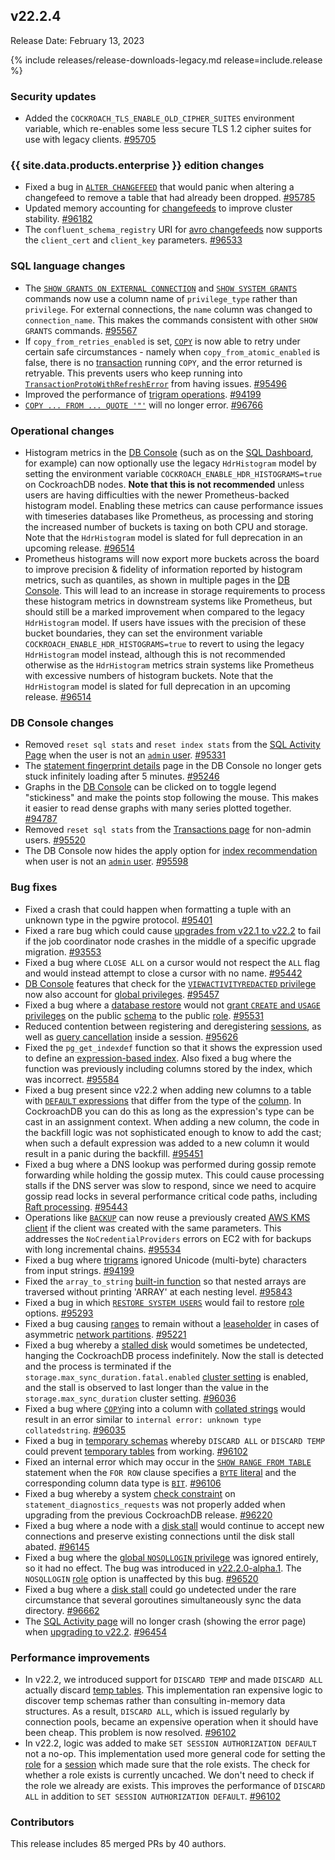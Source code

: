 ## v22.2.4

Release Date: February 13, 2023

{% include releases/release-downloads-legacy.md release=include.release %}

<h3 id="v22-2-4-security-updates">Security updates</h3>

- Added the `COCKROACH_TLS_ENABLE_OLD_CIPHER_SUITES` environment variable, which re-enables some less secure TLS 1.2 cipher suites for use with legacy clients. [#95705][#95705]

<h3 id="v22-2-4-{{-site.data.products.enterprise-}}-edition-changes">{{ site.data.products.enterprise }} edition changes</h3>

- Fixed a bug in [`ALTER CHANGEFEED`](https://www.cockroachlabs.com/docs/v22.2/alter-changefeed) that would panic when altering a changefeed to remove a table that had already been dropped. [#95785][#95785]
- Updated memory accounting for [changefeeds](https://www.cockroachlabs.com/docs/v22.2/create-and-configure-changefeeds) to improve cluster stability. [#96182][#96182]
- The `confluent_schema_registry` URI for [avro changefeeds](https://www.cockroachlabs.com/docs/v22.2/changefeed-messages#avro) now supports the `client_cert` and `client_key` parameters. [#96533][#96533]

<h3 id="v22-2-4-sql-language-changes">SQL language changes</h3>

- The [`SHOW GRANTS ON EXTERNAL CONNECTION`](https://www.cockroachlabs.com/docs/v22.2/show-grants) and [`SHOW SYSTEM GRANTS`](https://www.cockroachlabs.com/docs/v22.2/show-system-grants) commands now use a column name of `privilege_type` rather than `privilege`. For external connections, the `name` column was changed to `connection_name`. This makes the commands consistent with other `SHOW GRANTS` commands. [#95567][#95567]
- If `copy_from_retries_enabled` is set, [`COPY`](https://www.cockroachlabs.com/docs/v22.2/copy-from) is now able to retry under certain safe circumstances - namely when `copy_from_atomic_enabled` is false, there is no [transaction](https://www.cockroachlabs.com/docs/v22.2/transactions) running `COPY`, and the error returned is retryable. This prevents users who keep running into [`TransactionProtoWithRefreshError`](https://www.cockroachlabs.com/docs/v22.2/transaction-retry-error-reference) from having issues. [#95496][#95496]
- Improved the performance of [trigram operations](https://www.cockroachlabs.com/docs/v22.2/trigram-indexes). [#94199][#94199]
- [`COPY ... FROM ... QUOTE '"'`](https://www.cockroachlabs.com/docs/v22.2/copy-from) will no longer error. [#96766][#96766]

<h3 id="v22-2-4-operational-changes">Operational changes</h3>

- Histogram metrics in the [DB Console](https://www.cockroachlabs.com/docs/v22.2/ui-overview) (such as on the [SQL Dashboard](https://www.cockroachlabs.com/docs/v22.2/ui-sql-dashboard), for example) can now optionally use the legacy `HdrHistogram` model by setting the environment variable `COCKROACH_ENABLE_HDR_HISTOGRAMS=true` on CockroachDB nodes. **Note that this is not recommended** unless users are having difficulties with the newer Prometheus-backed histogram model. Enabling these metrics can cause performance issues with timeseries databases like Prometheus, as processing and storing the increased number of buckets is taxing on both CPU and storage. Note that the `HdrHistogram` model is slated for full deprecation in an upcoming release. [#96514][#96514]
- Prometheus histograms will now export more buckets across the board to improve precision & fidelity of information reported by histogram metrics, such as quantiles, as shown in multiple pages in the [DB Console](https://www.cockroachlabs.com/docs/v22.2/ui-overview). This will lead to an increase in storage requirements to process these histogram metrics in downstream systems like Prometheus, but should still be a marked improvement when compared to the legacy `HdrHistogram` model. If users have issues with the precision of these bucket boundaries, they can set the environment variable `COCKROACH_ENABLE_HDR_HISTOGRAMS=true` to revert to using the legacy `HdrHistogram` model instead, although this is not recommended otherwise as the `HdrHistogram` metrics strain systems like Prometheus with excessive numbers of histogram buckets. Note that the `HdrHistogram` model is slated for full deprecation in an upcoming release. [#96514][#96514]

<h3 id="v22-2-4-db-console-changes">DB Console changes</h3>

- Removed `reset sql stats` and `reset index stats` from the [SQL Activity Page](https://www.cockroachlabs.com/docs/v22.2/ui-transactions-page) when the user is not an [`admin` user](https://www.cockroachlabs.com/docs/v22.2/security-reference/authorization#admin-role). [#95331][#95331]
- The [statement fingerprint details](https://www.cockroachlabs.com/docs/v22.2/ui-statements-page#sql-statement-fingerprints) page in the DB Console no longer gets stuck infinitely loading after 5 minutes. [#95246][#95246]
- Graphs in the [DB Console](https://www.cockroachlabs.com/docs/v22.2/ui-overview) can be clicked on to toggle legend "stickiness" and make the points stop following the mouse. This makes it easier to read dense graphs with many series plotted together. [#94787][#94787]
- Removed `reset sql stats` from the [Transactions page](https://www.cockroachlabs.com/docs/v22.2/ui-transactions-page) for non-admin users. [#95520][#95520]
- The DB Console now hides the apply option for [index recommendation](https://www.cockroachlabs.com/docs/v22.2/ui-databases-page#index-recommendations) when user is not an [`admin` user](https://www.cockroachlabs.com/docs/v22.2/security-reference/authorization#admin-role). [#95598][#95598]

<h3 id="v22-2-4-bug-fixes">Bug fixes</h3>

- Fixed a crash that could happen when formatting a tuple with an unknown type in the pgwire protocol. [#95401][#95401]
- Fixed a rare bug which could cause [upgrades from v22.1 to v22.2](https://www.cockroachlabs.com/docs/v22.2/upgrade-cockroach-version) to fail if the job coordinator node crashes in the middle of a specific upgrade migration. [#93553][#93553]
- Fixed a bug where `CLOSE ALL` on a cursor would not respect the `ALL` flag and would instead attempt to close a cursor with no name. [#95442][#95442]
- [DB Console](https://www.cockroachlabs.com/docs/v22.2/ui-overview) features that check for the [`VIEWACTIVITYREDACTED` privilege](https://www.cockroachlabs.com/docs/v22.2/alter-role#role-options) now also account for [global privileges](https://www.cockroachlabs.com/docs/v22.2/security-reference/authorization#supported-privileges). [#95457][#95457]
- Fixed a bug where a [database restore](https://www.cockroachlabs.com/docs/v22.2/restore) would not [grant `CREATE` and `USAGE` privileges](https://www.cockroachlabs.com/docs/v22.2/grant) on the public [schema](https://www.cockroachlabs.com/docs/v22.2/create-schema) to the public [role](https://www.cockroachlabs.com/docs/v22.2/security-reference/authorization#users-and-roles). [#95531][#95531]
- Reduced contention between registering and deregistering [sessions](https://www.cockroachlabs.com/docs/v22.2/show-sessions), as well as [query cancellation](https://www.cockroachlabs.com/docs/v22.2/cancel-query) inside a session. [#95626][#95626]
- Fixed the `pg_get_indexdef` function so that it shows the expression used to define an [expression-based index](https://www.cockroachlabs.com/docs/v22.2/expression-indexes). Also fixed a bug where the function was previously including columns stored by the index, which was incorrect. [#95584][#95584]
- Fixed a bug present since v22.2 when adding new columns to a table with [`DEFAULT` expressions](https://www.cockroachlabs.com/docs/v22.2/default-value) that differ from the type of the [column](https://www.cockroachlabs.com/docs/v22.2/show-columns). In CockroachDB you can do this as long as the expression's type can be cast in an assignment context. When adding a new column, the code in the backfill logic was not sophisticated enough to know to add the cast; when such a default expression was added to a new column it would result in a panic during the backfill. [#95451][#95451]
- Fixed a bug where a DNS lookup was performed during gossip remote forwarding while holding the gossip mutex. This could cause processing stalls if the DNS server was slow to respond, since we need to acquire gossip read locks in several performance critical code paths, including [Raft processing](https://www.cockroachlabs.com/docs/v22.2/architecture/replication-layer#raft). [#95443][#95443]
- Operations like [`BACKUP`](https://www.cockroachlabs.com/docs/v22.2/backup) can now reuse a previously created [AWS KMS client](https://www.cockroachlabs.com/docs/v22.2/take-and-restore-encrypted-backups#use-key-management-service) if the client was created with the same parameters. This addresses the `NoCredentialProviders` errors on EC2 with for backups with long incremental chains. [#95534][#95534]
- Fixed a bug where [trigrams](https://www.cockroachlabs.com/docs/v22.2/trigram-indexes) ignored Unicode (multi-byte) characters from input strings. [#94199][#94199]
- Fixed the `array_to_string` [built-in function](https://www.cockroachlabs.com/docs/v22.2/functions-and-operators#array_to_string) so that nested arrays are traversed without printing 'ARRAY' at each nesting level. [#95843][#95843]
- Fixed a bug in which [`RESTORE SYSTEM USERS`](https://www.cockroachlabs.com/docs/v22.2/restore) would fail to restore [role](https://www.cockroachlabs.com/docs/v22.2/security-reference/authorization#users-and-roles) options. [#95293][#95293]
- Fixed a bug causing [ranges](https://www.cockroachlabs.com/docs/v22.2/architecture/overview#architecture-range) to remain without a [leaseholder](https://www.cockroachlabs.com/docs/v22.2/architecture/replication-layer#leases) in cases of asymmetric [network partitions](https://www.cockroachlabs.com/docs/v22.2/cluster-setup-troubleshooting#network-partition). [#95221][#95221]
- Fixed a bug whereby a [stalled disk](https://www.cockroachlabs.com/docs/v22.2/cluster-setup-troubleshooting#disk-stalls) would sometimes be undetected, hanging the CockroachDB process indefinitely. Now the stall is detected and the process is terminated if the `storage.max_sync_duration.fatal.enabled` [cluster setting](https://www.cockroachlabs.com/docs/v22.2/cluster-settings) is enabled, and the stall is observed to last longer than the value in the `storage.max_sync_duration` cluster setting. [#96036][#96036]
- Fixed a bug where [`COPY`](https://www.cockroachlabs.com/docs/v22.2/copy-from)ing into a column with [collated strings](https://www.cockroachlabs.com/docs/v22.2/collate) would result in an error similar to `internal error: unknown type collatedstring`. [#96035][#96035]
- Fixed a bug in [temporary schemas](https://www.cockroachlabs.com/docs/v22.2/temporary-tables#temporary-schemas) whereby `DISCARD ALL` or `DISCARD TEMP` could prevent [temporary tables](https://www.cockroachlabs.com/docs/v22.2/temporary-tables) from working. [#96102][#96102]
- Fixed an internal error which may occur in the [`SHOW RANGE FROM TABLE`](https://www.cockroachlabs.com/docs/v22.2/show-range-for-row) statement when the `FOR ROW` clause specifies a [`BYTE` literal](https://www.cockroachlabs.com/docs/v22.2/bytes) and the corresponding column data type is [`BIT`](https://www.cockroachlabs.com/docs/v22.2/bit). [#96106][#96106]
- Fixed a bug whereby a system [check constraint](https://www.cockroachlabs.com/docs/v22.2/check) on `statement_diagnostics_requests` was not properly added when upgrading from the previous CockroachDB release. [#96220][#96220]
- Fixed a bug where a node with a [disk stall](https://www.cockroachlabs.com/docs/v22.2/cluster-setup-troubleshooting#disk-stalls) would continue to accept new connections and preserve existing connections until the disk stall abated. [#96145][#96145]
- Fixed a bug where the [global `NOSQLLOGIN` privilege](https://www.cockroachlabs.com/docs/v22.2/security-reference/authorization#supported-privileges) was ignored entirely, so it had no effect. The bug was introduced in [v22.2.0-alpha.1](https://www.cockroachlabs.com/docs/releases/v22.2#v22-2-0-alpha-1). The `NOSQLLOGIN` [role](https://www.cockroachlabs.com/docs/v22.2/security-reference/authorization#users-and-roles) option is unaffected by this bug. [#96520][#96520]
- Fixed a bug where a [disk stall](https://www.cockroachlabs.com/docs/v22.2/cluster-setup-troubleshooting#disk-stalls) could go undetected under the rare circumstance that several goroutines simultaneously sync the data directory. [#96662][#96662]
- The [SQL Activity page](https://www.cockroachlabs.com/docs/v22.2/ui-transactions-page) will no longer crash (showing the error page) when [upgrading to v22.2](https://www.cockroachlabs.com/docs/v22.2/upgrade-cockroach-version). [#96454][#96454]

<h3 id="v22-2-4-performance-improvements">Performance improvements</h3>

- In v22.2, we introduced support for `DISCARD TEMP` and made `DISCARD ALL` actually discard [temp tables](https://www.cockroachlabs.com/docs/v22.2/temporary-tables). This implementation ran expensive logic to discover temp schemas rather than consulting in-memory data structures. As a result, `DISCARD ALL`, which is issued regularly by connection pools, became an expensive operation when it should have been cheap. This problem is now resolved. [#96102][#96102]
- In v22.2, logic was added to make `SET SESSION AUTHORIZATION DEFAULT` not a no-op. This implementation used more general code for setting the [role](https://www.cockroachlabs.com/docs/v22.2/security-reference/authorization#users-and-roles) for a [session](https://www.cockroachlabs.com/docs/v22.2/show-sessions) which made sure that the role exists. The check for whether a role exists is currently uncached. We don't need to check if the role we already are exists. This improves the performance of `DISCARD ALL` in addition to `SET SESSION AUTHORIZATION DEFAULT`. [#96102][#96102]

<div class="release-note-contributors" markdown="1">

<h3 id="v22-2-4-contributors">Contributors</h3>

This release includes 85 merged PRs by 40 authors.

</div>

[#93553]: https://github.com/cockroachdb/cockroach/pull/93553
[#94199]: https://github.com/cockroachdb/cockroach/pull/94199
[#94787]: https://github.com/cockroachdb/cockroach/pull/94787
[#95221]: https://github.com/cockroachdb/cockroach/pull/95221
[#95246]: https://github.com/cockroachdb/cockroach/pull/95246
[#95293]: https://github.com/cockroachdb/cockroach/pull/95293
[#95331]: https://github.com/cockroachdb/cockroach/pull/95331
[#95399]: https://github.com/cockroachdb/cockroach/pull/95399
[#95401]: https://github.com/cockroachdb/cockroach/pull/95401
[#95442]: https://github.com/cockroachdb/cockroach/pull/95442
[#95443]: https://github.com/cockroachdb/cockroach/pull/95443
[#95451]: https://github.com/cockroachdb/cockroach/pull/95451
[#95457]: https://github.com/cockroachdb/cockroach/pull/95457
[#95496]: https://github.com/cockroachdb/cockroach/pull/95496
[#95520]: https://github.com/cockroachdb/cockroach/pull/95520
[#95531]: https://github.com/cockroachdb/cockroach/pull/95531
[#95534]: https://github.com/cockroachdb/cockroach/pull/95534
[#95567]: https://github.com/cockroachdb/cockroach/pull/95567
[#95584]: https://github.com/cockroachdb/cockroach/pull/95584
[#95598]: https://github.com/cockroachdb/cockroach/pull/95598
[#95626]: https://github.com/cockroachdb/cockroach/pull/95626
[#95705]: https://github.com/cockroachdb/cockroach/pull/95705
[#95707]: https://github.com/cockroachdb/cockroach/pull/95707
[#95785]: https://github.com/cockroachdb/cockroach/pull/95785
[#95788]: https://github.com/cockroachdb/cockroach/pull/95788
[#95843]: https://github.com/cockroachdb/cockroach/pull/95843
[#96035]: https://github.com/cockroachdb/cockroach/pull/96035
[#96036]: https://github.com/cockroachdb/cockroach/pull/96036
[#96102]: https://github.com/cockroachdb/cockroach/pull/96102
[#96106]: https://github.com/cockroachdb/cockroach/pull/96106
[#96145]: https://github.com/cockroachdb/cockroach/pull/96145
[#96182]: https://github.com/cockroachdb/cockroach/pull/96182
[#96194]: https://github.com/cockroachdb/cockroach/pull/96194
[#96220]: https://github.com/cockroachdb/cockroach/pull/96220
[#96347]: https://github.com/cockroachdb/cockroach/pull/96347
[#96454]: https://github.com/cockroachdb/cockroach/pull/96454
[#96514]: https://github.com/cockroachdb/cockroach/pull/96514
[#96520]: https://github.com/cockroachdb/cockroach/pull/96520
[#96533]: https://github.com/cockroachdb/cockroach/pull/96533
[#96643]: https://github.com/cockroachdb/cockroach/pull/96643
[#96662]: https://github.com/cockroachdb/cockroach/pull/96662
[#96766]: https://github.com/cockroachdb/cockroach/pull/96766
[012f57493]: https://github.com/cockroachdb/cockroach/commit/012f57493
[444b8b1df]: https://github.com/cockroachdb/cockroach/commit/444b8b1df
[588810286]: https://github.com/cockroachdb/cockroach/commit/588810286
[d2c414764]: https://github.com/cockroachdb/cockroach/commit/d2c414764
[dd43c0fe0]: https://github.com/cockroachdb/cockroach/commit/dd43c0fe0
[eb1ec9c51]: https://github.com/cockroachdb/cockroach/commit/eb1ec9c51
[f0cc1ad54]: https://github.com/cockroachdb/cockroach/commit/f0cc1ad54
[f3db08ce8]: https://github.com/cockroachdb/cockroach/commit/f3db08ce8
